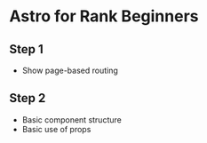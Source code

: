 # Astro for Rank Beginners

## Step 1

* Show page-based routing

## Step 2

* Basic component structure
* Basic use of props
